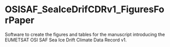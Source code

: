 # OSISAF_SeaIceDrifCDRv1_FiguresForPaper

Software to create the figures and tables for the manuscript introducing the EUMETSAT OSI SAF Sea Ice Drift Climate Data Record v1.

